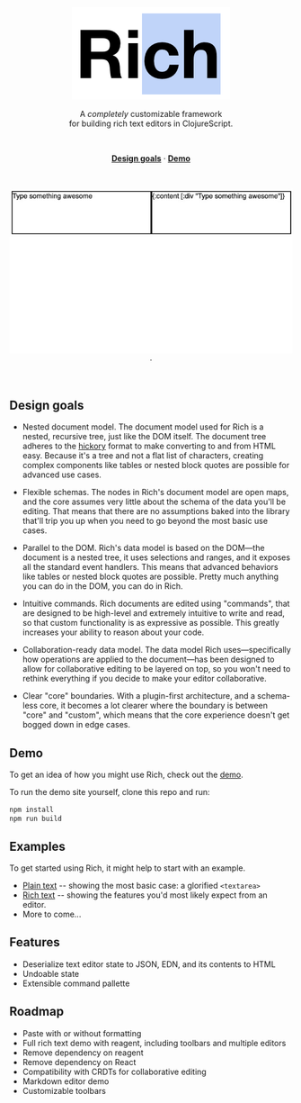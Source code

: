 <p align="center">
  <a href="#"><img src="./docs/images/banner.png" /></a>
</p>

<p align="center">
  A <em>completely</em> customizable framework <br/>
  for building rich text editors in ClojureScript.
</p>
<br/>

<p align="center">
  <a href="#design"><strong>Design goals</strong></a> ·
  <a href="https://beautiful-haupia-5c51c7.netlify.app/"><strong>Demo</strong></a>
</p>
<br/>

<p align="center">
  <a href="#"><img src="./docs/images/awesome-demo.gif" /></a> ·
</p>
<br/>
</p>

## Design goals

- Nested document model. The document model used for Rich is a nested, recursive tree, just like the DOM itself. The document tree adheres to the [hickory](https://github.com/davidsantiago/hickory) format to make converting to and from HTML easy. Because it's a tree and not a flat list of characters, creating complex components like tables or nested block quotes are possible for advanced use cases.

- Flexible schemas. The nodes in Rich's document model are open maps, and the core assumes very little about the schema of the data you'll be editing. That means that there are no assumptions baked into the library that'll trip you up when you need to go beyond the most basic use cases.

- Parallel to the DOM. Rich's data model is based on the DOM—the document is a nested tree, it uses selections and ranges, and it exposes all the standard event handlers. This means that advanced behaviors like tables or nested block quotes are possible. Pretty much anything you can do in the DOM, you can do in Rich.

- Intuitive commands. Rich documents are edited using "commands", that are designed to be high-level and extremely intuitive to write and read, so that custom functionality is as expressive as possible. This greatly increases your ability to reason about your code.

- Collaboration-ready data model. The data model Rich uses—specifically how operations are applied to the document—has been designed to allow for collaborative editing to be layered on top, so you won't need to rethink everything if you decide to make your editor collaborative.

- Clear "core" boundaries. With a plugin-first architecture, and a schema-less core, it becomes a lot clearer where the boundary is between "core" and "custom", which means that the core experience doesn't get bogged down in edge cases.

## Demo

To get an idea of how you might use Rich, check out the [demo](https://beautiful-haupia-5c51c7.netlify.app/).

To run the demo site yourself, clone this repo and run:

```
npm install
npm run build
```

## Examples

To get started using Rich, it might help to start with an example.

- [Plain text](https://github.com/calherries/rich/blob/master/examples/editors/plain_text.cljs) -- showing the most basic case: a glorified `<textarea>`
- [Rich text](https://github.com/calherries/rich/blob/master/examples/editors/rich_text.cljs) -- showing the features you'd most likely expect from an editor.
- More to come...

## Features

- Deserialize text editor state to JSON, EDN, and its contents to HTML
- Undoable state
- Extensible command pallette

## Roadmap

- Paste with or without formatting
- Full rich text demo with reagent, including toolbars and multiple editors
- Remove dependency on reagent
- Remove dependency on React
- Compatibility with CRDTs for collaborative editing
- Markdown editor demo
- Customizable toolbars
